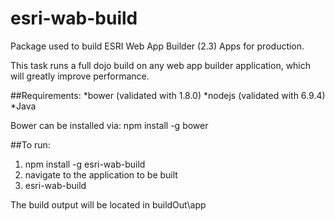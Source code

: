 # esri-wab-build
Package used to build ESRI Web App Builder (2.3) Apps for production.

This task runs a full dojo build on any web app builder application, which will greatly improve performance.

##Requirements:
*bower (validated with 1.8.0)
*nodejs (validated with 6.9.4)
*Java

Bower can be installed via:
npm install -g bower


##To run:
1. npm install -g esri-wab-build
2. navigate to the application to be built
3. esri-wab-build

The build output will be located in buildOut\app
